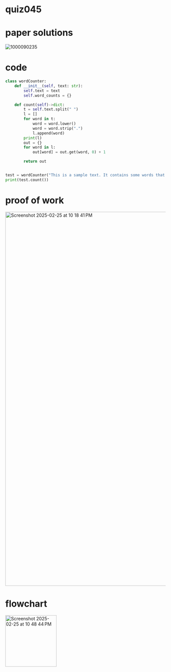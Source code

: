 # quiz045

# paper solutions
![1000090235](https://github.com/user-attachments/assets/38c671bd-cb5f-46db-a33c-5e7996a1300d)

# code
```.py
class wordCounter:
    def __init__(self, text: str):
        self.text = text
        self.word_counts = {}

    def count(self)->dict:
        t = self.text.split(" ")
        l = []
        for word in t:
            word = word.lower()
            word = word.strip(".")
            l.append(word)
        print(l)
        out = {}
        for word in l:
            out[word] = out.get(word, 0) + 1

        return out


test = wordCounter("This is a sample text. It contains some words that will be counted.")
print(test.count())
```
# proof of work
<img width="1171" alt="Screenshot 2025-02-25 at 10 18 41 PM" src="https://github.com/user-attachments/assets/b48c2a69-80c2-4d58-b625-ac831f84d4c8" />

# flowchart
<img width="161" alt="Screenshot 2025-02-25 at 10 48 44 PM" src="https://github.com/user-attachments/assets/fc4fa86b-a1f6-4e0a-8c80-88f70c4ea902" />
